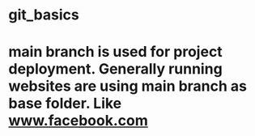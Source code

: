 # git_basics

# main branch is used for project deployment. Generally running websites are using main branch as base folder. Like www.facebook.com
